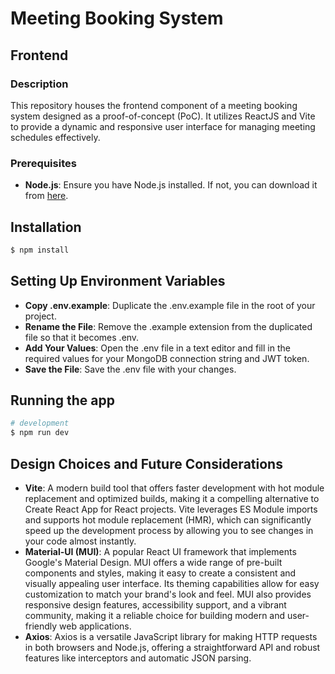 # Meeting Booking System

## Frontend

### Description
This repository houses the frontend component of a meeting booking system designed as a proof-of-concept (PoC). It utilizes ReactJS and Vite to provide a dynamic and responsive user interface for managing meeting schedules effectively.

### Prerequisites
- **Node.js**: Ensure you have Node.js installed. If not, you can download it from [here](https://nodejs.org/en).

## Installation

```bash
$ npm install
```
## Setting Up Environment Variables
- **Copy .env.example**: Duplicate the .env.example file in the root of your project.
- **Rename the File**: Remove the .example extension from the duplicated file so that it becomes .env.
- **Add Your Values**: Open the .env file in a text editor and fill in the required values for your MongoDB connection string and JWT token.
- **Save the File**: Save the .env file with your changes.

## Running the app

```bash
# development
$ npm run dev

```
## Design Choices and Future Considerations

- **Vite**: A modern build tool that offers faster development with hot module replacement and optimized builds, making it a compelling alternative to Create React App for React projects. Vite leverages ES Module imports and supports hot module replacement (HMR), which can significantly speed up the development process by allowing you to see changes in your code almost instantly.
- **Material-UI (MUI)**: A popular React UI framework that implements Google's Material Design. MUI offers a wide range of pre-built components and styles, making it easy to create a consistent and visually appealing user interface. Its theming capabilities allow for easy customization to match your brand's look and feel. MUI also provides responsive design features, accessibility support, and a vibrant community, making it a reliable choice for building modern and user-friendly web applications.
- **Axios**: Axios is a versatile JavaScript library for making HTTP requests in both browsers and Node.js, offering a straightforward API and robust features like interceptors and automatic JSON parsing.
